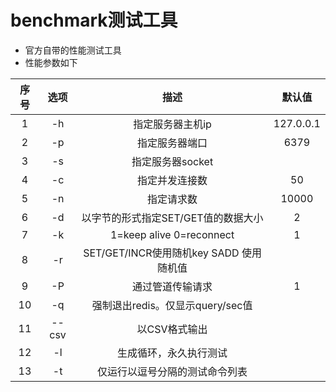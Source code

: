 # benchmark测试工具
- 官方自带的性能测试工具
- 性能参数如下


| 序号 | 选项 | 描述 | 默认值 |
|:--:|:--:|:--:|:--:|
|1|-h|指定服务器主机ip|127.0.0.1|
|2|-p|指定服务器端口|6379|
|3|-s|指定服务器socket||
|4|-c|指定并发连接数|50|
|5|-n|指定请求数|10000|
|6|-d|以字节的形式指定SET/GET值的数据大小|2|
|7|-k|1=keep alive 0=reconnect|1|
|8|-r|SET/GET/INCR使用随机key SADD 使用随机值||
|9|-P|通过管道传输<numreq>请求|1|
|10|-q|强制退出redis。仅显示query/sec值||
|11|--csv|以CSV格式输出||
|12|-l|生成循环，永久执行测试||
|13|-t|仅运行以逗号分隔的测试命令列表||
